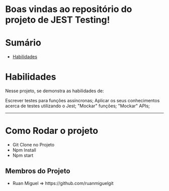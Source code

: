

# Boas vindas ao repositório do projeto de JEST Testing!


# Sumário

- [Habilidades](#habilidades)
 

# Habilidades

Nesse projeto, se demonstra as habilidades de:

Escrever testes para funções assíncronas;
Aplicar os seus conhecimentos acerca de testes utilizando o Jest;
"Mockar" funções;
"Mockar" APIs;

---
<h1> Como Rodar o projeto</h1>
<ul>
  <li> Git Clone no Projeto</li>
  <li> Npm Install</li>
  <li> Npm start</li>
 </ul>

<h2>Membros do Projeto</h2>
<ul>
  <li>Ruan Miguel => https://github.com/ruanmiguelgit</li>
</ul>



  
